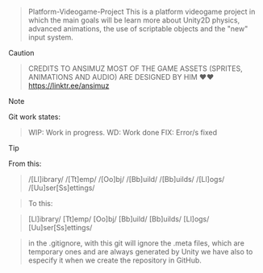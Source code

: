 > Platform-Videogame-Project
> This is a platform videogame project in which the main goals will be learn more about Unity2D physics, advanced animations, the use of scriptable objects and the "new" input system.

> [!CAUTION]

> CREDITS TO ANSIMUZ MOST OF THE GAME ASSETS (SPRITES, ANIMATIONS AND AUDIO) ARE DESIGNED BY HIM ❤❤
> https://linktr.ee/ansimuz

> [!NOTE]
> Git work states:

> WIP: Work in progress.
> WD: Work done
> FIX: Error/s fixed

> [!TIP]
> From this:

> /[Ll]ibrary/
> /[Tt]emp/
> /[Oo]bj/
> /[Bb]uild/
> /[Bb]uilds/
> /[Ll]ogs/
> /[Uu]ser[Ss]ettings/

> To this:

> [Ll]ibrary/
> [Tt]emp/
> [Oo]bj/
> [Bb]uild/
> [Bb]uilds/
> [Ll]ogs/
> [Uu]ser[Ss]ettings/

> in the .gitignore, with this git will ignore the .meta files, which are temporary ones and are always generated by Unity
> we have also to especify it when we create the repository in GitHub.
